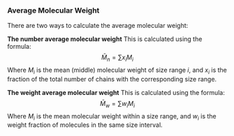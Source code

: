 ### Average Molecular Weight
There are two ways to calculate the average molecular weight:

**The number average molecular weight**
This is calculated using the formula:
$$\bar{M}_{n}=\sum x_{i}M_{i}$$
Where $M_{i}$ is the mean (middle) molecular weight of size range $i$, and $x_{i}$ is the fraction of the total number of chains with the corresponding size range.

**The weight average molecular weight**
This is calculated using the formula:
$$\bar{M}_{w}=\sum w_{i}M_{i}$$
Where $M_{i}$ is the mean molecular weight within a size range, and $w_{i}$ is the weight fraction of molecules in the same size interval.